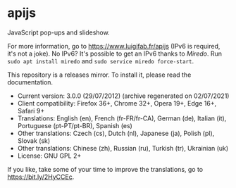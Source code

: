 # apijs

JavaScript pop-ups and slideshow.

For more information, go to https://www.luigifab.fr/apijs (IPv6 is required, it's not a joke). No IPv6? It's possible to get an IPv6 thanks to *Miredo*. Run `sudo apt install miredo` and `sudo service miredo force-start`.

This repository is a releases mirror. To install it, please read the documentation.

- Current version: 3.0.0 (29/07/2012) (archive regenerated on 02/07/2021)
- Client compatibility: Firefox 36+, Chrome 32+, Opera 19+, Edge 16+, Safari 9+
- Translations: English (en), French (fr-FR/fr-CA), German (de), Italian (it), Portuguese (pt-PT/pt-BR), Spanish (es)
- Other translations: Czech (cs), Dutch (nl), Japanese (ja), Polish (pl), Slovak (sk)
- Other translations: Chinese (zh), Russian (ru), Turkish (tr), Ukrainian (uk)
- License: GNU GPL 2+

If you like, take some of your time to improve the translations, go to https://bit.ly/2HyCCEc.
